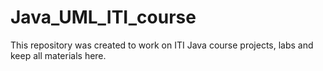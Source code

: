 # Java_UML_ITI_course
This repository was created to work on ITI Java course projects, labs and keep all materials here.
